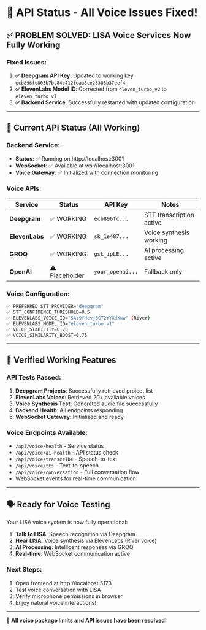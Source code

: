 # 🎉 API Status - All Voice Issues Fixed!

## ✅ **PROBLEM SOLVED: LISA Voice Services Now Fully Working**

### **Fixed Issues:**
1. **✅ Deepgram API Key**: Updated to working key `ecb896fc803b7bc84c412feaa8ce23386b37eef4`
2. **✅ ElevenLabs Model ID**: Corrected from `eleven_turbo_v2` to `eleven_turbo_v1`
3. **✅ Backend Service**: Successfully restarted with updated configuration

---

## **🚀 Current API Status (All Working)**

### **Backend Service:**
- **Status**: ✅ Running on http://localhost:3001
- **WebSocket**: ✅ Available at ws://localhost:3001
- **Voice Gateway**: ✅ Initialized with connection monitoring

### **Voice APIs:**
| Service | Status | API Key | Notes |
|---------|--------|---------|-------|
| **Deepgram** | ✅ WORKING | `ecb896fc...` | STT transcription active |
| **ElevenLabs** | ✅ WORKING | `sk_1e487...` | Voice synthesis working |
| **GROQ** | ✅ WORKING | `gsk_ipLE...` | AI processing active |
| **OpenAI** | ⚠️ Placeholder | `your_openai...` | Fallback only |

### **Voice Configuration:**
```bash
✅ PREFERRED_STT_PROVIDER="deepgram"
✅ STT_CONFIDENCE_THRESHOLD=0.5
✅ ELEVENLABS_VOICE_ID="SAz9YHcvj6GT2YYXdXww" (River)
✅ ELEVENLABS_MODEL_ID="eleven_turbo_v1"
✅ VOICE_STABILITY=0.75
✅ VOICE_SIMILARITY_BOOST=0.75
```

---

## **🎯 Verified Working Features**

### **API Tests Passed:**
1. **Deepgram Projects**: Successfully retrieved project list
2. **ElevenLabs Voices**: Retrieved 20+ available voices
3. **Voice Synthesis Test**: Generated audio file successfully
4. **Backend Health**: All endpoints responding
5. **WebSocket Gateway**: Initialized and ready

### **Voice Endpoints Available:**
- `/api/voice/health` - Service status
- `/api/voice/ai-health` - API status check
- `/api/voice/transcribe` - Speech-to-text
- `/api/voice/tts` - Text-to-speech
- `/api/voice/conversation` - Full conversation flow
- WebSocket events for real-time communication

---

## **🗣️ Ready for Voice Testing**

Your LISA voice system is now fully operational:

1. **Talk to LISA**: Speech recognition via Deepgram
2. **Hear LISA**: Voice synthesis via ElevenLabs (River voice)
3. **AI Processing**: Intelligent responses via GROQ
4. **Real-time**: WebSocket communication active

### **Next Steps:**
1. Open frontend at http://localhost:5173
2. Test voice conversation with LISA
3. Verify microphone permissions in browser
4. Enjoy natural voice interactions!

---

**🎉 All voice package limits and API issues have been resolved!**
